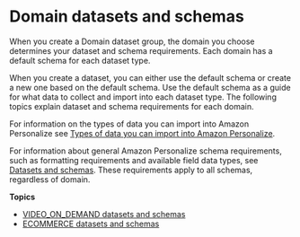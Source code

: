 # Domain datasets and schemas<a name="domain-datasets-and-schemas"></a>

 When you create a Domain dataset group, the domain you choose determines your dataset and schema requirements\. Each domain has a default schema for each dataset type\. 

When you create a dataset, you can either use the default schema or create a new one based on the default schema\. Use the default schema as a guide for what data to collect and import into each dataset type\. The following topics explain dataset and schema requirements for each domain\. 

For information on the types of data you can import into Amazon Personalize see [Types of data you can import into Amazon Personalize](data.md)\.

For information about general Amazon Personalize schema requirements, such as formatting requirements and available field data types, see [Datasets and schemas](how-it-works-dataset-schema.md)\. These requirements apply to all schemas, regardless of domain\.

**Topics**
+ [VIDEO\_ON\_DEMAND datasets and schemas](VIDEO-ON-DEMAND-datasets-and-schemas.md)
+ [ECOMMERCE datasets and schemas](ECOMMERCE-datasets-and-schemas.md)